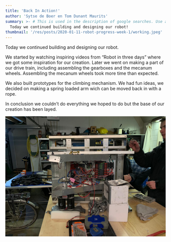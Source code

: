```yaml
---
title: 'Back In Action!'
author: 'Sytse de Boer en Tom Dunant Maurits'
summary: >- # This is used in the description of google searches. Use as many keywords as possible.
  Today we continued building and designing our robot!
thumbnail: '/res/posts/2020-01-11-robot-progress-week-1/working.jpeg'
---
```


Today we continued  building and designing our robot.

We started by watching inspiring videos from “Robot in three days” where we got some inspiration for our creation. Later we went on making a part of our drive train, including assembling the gearboxes and the mecanum wheels. Assembling the mecanum wheels took more time than expected. 

We also built prototypes for the climbing mechanism. We had fun ideas, we decided on making a spring loaded arm wich can be moved back in with a rope. 

In conclusion we couldn’t do everything we hoped to do but the base of our creation has been layed.

![robot-image]

[robot-image]: /res/posts/2020-01-11-robot-progress-week-1/working.jpeg